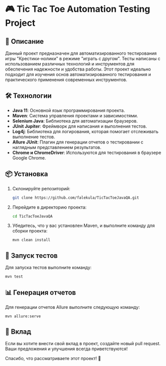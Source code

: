 # 🎮 Tic Tac Toe Automation Testing Project

## 📜 Описание

Данный проект предназначен для автоматизированного тестирования игры "Крестики-нолики" в режиме "играть с другом". Тесты написаны с использованием различных технологий и инструментов для обеспечения надежности и удобства работы. Этот проект идеально подходит для изучения основ автоматизированного тестирования и практического применения современных инструментов.

## 🛠️ Технологии

- **Java 11**: Основной язык программирования проекта.
- **Maven**: Система управления проектами и зависимостями.
- **Selenium Java**: Библиотека для автоматизации браузеров.
- **JUnit Jupiter**: Фреймворк для написания и выполнения тестов.
- **Log4j**: Библиотека для логирования, которая помогает отслеживать выполнение тестов.
- **Allure JUnit**: Плагин для генерации отчетов о тестировании с наглядным представлением результатов.
- **Chrome и ChromeDriver**: Используются для тестирования в браузере Google Chrome.

## 📦 Установка

1. Склонируйте репозиторий:
   ```bash
   git clone https://github.com/falekula/TicTacToeJavaQA.git
   ```

2. Перейдите в директорию проекта:
   ```bash
   cd TicTacToeJavaQA
   ```

3. Убедитесь, что у вас установлен Maven, и выполните команду для сборки проекта:
   ```bash
   mvn clean install
   ```

## 🚀 Запуск тестов

Для запуска тестов выполните команду:
```bash
mvn test
```

## 📊 Генерация отчетов

Для генерации отчетов Allure выполните следующую команду:
```bash
mvn allure:serve
```

## 🤝 Вклад

Если вы хотите внести свой вклад в проект, создайте новый pull request. Ваши предложения и улучшения всегда приветствуются!


Спасибо, что рассматриваете этот проект! 🚀
